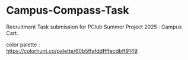 # Campus-Compass-Task
Recruitment Task submission for PClub Summer Project 2025 : Campus Cart.

color palette :<br>
https://colorhunt.co/palette/60b5ffafddffffecdbff9149
